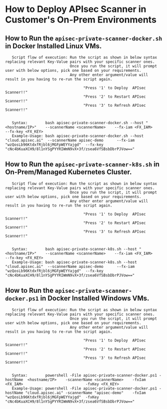 # How to Deploy APIsec Scanner in Customer's On-Prem Environments

##     How to Run the ```apisec-private-scanner-docker.sh``` in Docker Installed Linux VMs.   
       Script flow of execution: Run the script as shown in below syntax replacing relevant Key-Value pairs with your specific scanner ones.
                                 Once you run the script, it will prompt user with below options, pick one based on your requirements.
                                 Any other enter argument/value will result in you having to re-run the script again.

                                       "Press '1' to Deploy  APIsec Scanner!!"
                                       "Press '2' to Restart APIsec Scanner!!"
                                       "Press '3' to Refresh APIsec Scanner!!"
                                                          
                             
       Syntax:        bash apisec-private-scanner-docker.sh --host "<hostname/IP>"    --scannerName <scannerName>    --fx-iam <FX_IAM>                            --fx-key <FX_KEY>   
       Example-Usage: bash apisec-private-scanner-docker.sh --host "cloud.apisec.ai"  --scannerName apisec-demo      --fx-iam "wzQosLb96KtdxfRjbl6jMGFpWEYYajgd"  --fx-key "cNc4bKuaXCH9/8l1nYSgPYYRIWmN9vX+3f/zsea6VfSBsbDbrPJVow=="    




##     How to Run the ```apisec-private-scanner-k8s.sh``` in  On-Prem/Managed Kubernetes Cluster.   
       Script flow of execution: Run the script as shown in below syntax replacing relevant Key-Value pairs with your specific scanner ones.
                                 Once you run the script, it will prompt user with below options, pick one based on your requirements.
                                 Any other enter argument/value will result in you having to re-run the script again.

                                       "Press '1' to Deploy  APIsec Scanner!!"
                                       "Press '2' to Restart APIsec Scanner!!"
                                       "Press '3' to Refresh APIsec Scanner!!"
                                                          

       Syntax:        bash apisec-private-scanner-k8s.sh --host "<hostname/IP>"    --scannerName <scannerName>    --fx-iam <FX_IAM>                            --fx-key <FX_KEY>   
       Example-Usage: bash apisec-private-scanner-k8s.sh --host "cloud.apisec.ai"  --scannerName apisec-demo      --fx-iam "wzQosLb96KtdxfRjbl6jMGFpWEYYajgd"  --fx-key "cNc4bKuaXCH9/8l1nYSgPYYRIWmN9vX+3f/zsea6VfSBsbDbrPJVow=="    



##      How to Run the ```apisec-private-scanner-docker.ps1``` in Docker Installed Windows VMs.
       Script flow of execution: Run the script as shown in below syntax replacing relevant Key-Value pairs with your specific scanner ones.
                                 Once you run the script, it will prompt user with below options, pick one based on your requirements.
                                 Any other enter argument/value will result in you having to re-run the script again.

                                       "Press '1' to Deploy  APIsec Scanner!!"
                                       "Press '2' to Restart APIsec Scanner!!"
                                       "Press '3' to Refresh APIsec Scanner!!"
                                                          

       Syntax:        powershell -File apisec-private-scanner-docker.ps1 -hostName  <hostname/IP>    -scannerName <scannerName>    -fxIam <FX_IAM>                            -fxKey <FX_KEY>   
       Example-Usage: powershell -File apisec-private-scanner-docker.ps1 -hostName "cloud.apisec.ai" -scannerName "apisec-demo"    -fxIam "wzQosLb96KtdxfRjbl6jMGFpWEYYajgd"  -fxKey "cNc4bKuaXCH9/8l1nYSgPYYRIWmN9vX+3f/zsea6VfSBsbDbrPJVow=="    



